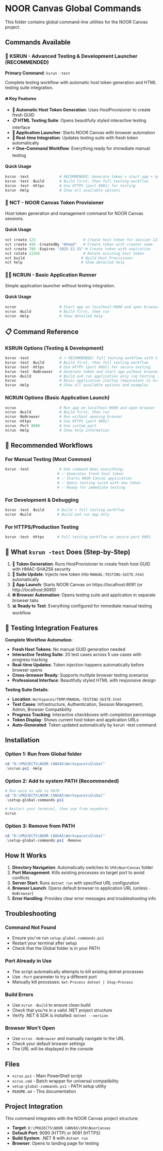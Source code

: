 # NOOR Canvas Global Commands

This folder contains global command-line utilities for the NOOR Canvas project.

## Commands Available

### 🧪 **KSRUN - Advanced Testing & Development Launcher** (RECOMMENDED)
**Primary Command**: `ksrun -test`

Complete testing workflow with automatic host token generation and HTML testing suite integration.

#### **🔥 Key Features**
- **🔑 Automatic Host Token Generation**: Uses HostProvisioner to create fresh GUID
- **📋 HTML Testing Suite**: Opens beautifully styled interactive testing interface  
- **🚀 Application Launcher**: Starts NOOR Canvas with browser automation
- **🔄 Real-time Integration**: Updates testing suite with fresh token automatically
- **⚡ One-Command Workflow**: Everything ready for immediate manual testing

#### **Quick Usage**
```powershell
ksrun -test              # RECOMMENDED: Generate token + start app + open testing suite
ksrun -test -Build       # Build first, then full testing workflow
ksrun -test -Https       # Use HTTPS (port 9091) for testing
ksrun -Help              # Show all available options
```

### 🔑 **NCT - NOOR Canvas Token Provisioner**
Host token generation and management command for NOOR Canvas sessions.

#### **Quick Usage**
```powershell
nct create 123                      # Create host token for session 123
nct create 456 -CreatedBy "Ahmad"   # Create token with creator name
nct create 789 -Expires "2025-12-31" # Create token with expiration
nct rotate 12345                    # Rotate existing host token
nct build                          # Build Host Provisioner
nct help                           # Show detailed help
```

### 🏃‍♂️ **NCRUN - Basic Application Runner**
Simple application launcher without testing integration.

#### **Quick Usage**
```powershell
ncrun                    # Start app on localhost:9090 and open browser
ncrun -Build             # Build first, then run
ncrun -Help              # Show detailed help
```

## 📋 **Command Reference**

### **KSRUN Options (Testing & Development)**
```powershell
ksrun -test              # 🔥 RECOMMENDED: Full testing workflow with token generation
ksrun -test -Build       # Build first, then full testing workflow
ksrun -test -Https       # Use HTTPS (port 9091) for secure testing
ksrun -test -NoBrowser   # Generate token and start app without browser automation
ksrun -Build             # Build and run application only (no testing suite)
ksrun                    # Basic application startup (equivalent to ncrun)
ksrun -Help              # Show all available options and examples
```

### **NCRUN Options (Basic Application Launch)**
```powershell
ncrun                    # Run app on localhost:9090 and open browser
ncrun -Build             # Build first, then run
ncrun -NoBrowser         # Run without opening browser
ncrun -Https             # Use HTTPS (port 9091)
ncrun -Port 8080         # Use custom port
ncrun -Help              # Show help information
```

## 🚀 **Recommended Workflows**

### **For Manual Testing** (Most Common)
```powershell
ksrun -test              # One command does everything:
                        # ✅ Generates fresh host token
                        # ✅ Starts NOOR Canvas application  
                        # ✅ Opens testing suite with new token
                        # ✅ Ready for immediate testing
```

### **For Development & Debugging**
```powershell
ksrun -test -Build      # Build + full testing workflow
ncrun -Build            # Build and run app only
```

### **For HTTPS/Production Testing**
```powershell
ksrun -test -Https      # Full testing workflow on secure port 9091
```

## 🎯 **What `ksrun -test` Does (Step-by-Step)**

1. **🔑 Token Generation**: Runs HostProvisioner to create fresh host GUID with HMAC-SHA256 security
2. **📝 Suite Update**: Injects new token into `MANUAL-TESTING-SUITE.html` automatically
3. **🚀 App Launch**: Starts NOOR Canvas on https://localhost:9091 (or http://localhost:9090)
4. **🌐 Browser Automation**: Opens testing suite and application in separate browser tabs
5. **📊 Ready to Test**: Everything configured for immediate manual testing workflow

## 🧪 **Testing Integration Features**

**Complete Workflow Automation**:
- **Fresh Host Tokens**: No manual GUID generation needed
- **Interactive Testing Suite**: 20 test cases across 5 use cases with progress tracking
- **Real-time Updates**: Token injection happens automatically before browser opens
- **Cross-browser Ready**: Supports multiple browser testing scenarios
- **Professional Interface**: Beautifully styled HTML with responsive design

**Testing Suite Details**:
- **Location**: `Workspaces/TEMP/MANUAL-TESTING-SUITE.html`
- **Test Cases**: Infrastructure, Authentication, Session Management, Admin, Browser Compatibility
- **Progress Tracking**: Interactive checkboxes with completion percentage
- **Token Display**: Shows current host token and application URLs
- **Auto-Generated**: Token updated automatically by ksrun -test command

## Installation

### Option 1: Run from Global folder
```powershell
cd "D:\PROJECTS\NOOR CANVAS\Workspaces\Global"
.\ncrun.ps1 -Help
```

### Option 2: Add to system PATH (Recommended)
```powershell
# Run once to add to PATH
cd "D:\PROJECTS\NOOR CANVAS\Workspaces\Global"
.\setup-global-commands.ps1

# Restart your terminal, then use from anywhere:
ncrun
```

### Option 3: Remove from PATH
```powershell
cd "D:\PROJECTS\NOOR CANVAS\Workspaces\Global"
.\setup-global-commands.ps1 -Remove
```

## How It Works

1. **Directory Navigation**: Automatically switches to `SPA\NoorCanvas` folder
2. **Port Management**: Kills existing processes on target port to avoid conflicts
3. **Server Start**: Runs `dotnet run` with specified URL configuration
4. **Browser Launch**: Opens default browser to application URL (unless `-NoBrowser`)
5. **Error Handling**: Provides clear error messages and troubleshooting info

## Troubleshooting

### Command Not Found
- Ensure you've run `setup-global-commands.ps1` 
- Restart your terminal after setup
- Check that the Global folder is in your PATH

### Port Already in Use
- The script automatically attempts to kill existing dotnet processes
- Use `-Port` parameter to try a different port
- Manually kill processes: `Get-Process dotnet | Stop-Process`

### Build Errors
- Use `ncrun -Build` to ensure clean build
- Check that you're in a valid .NET project structure
- Verify .NET 8 SDK is installed: `dotnet --version`

### Browser Won't Open
- Use `ncrun -NoBrowser` and manually navigate to the URL
- Check your default browser settings
- The URL will be displayed in the console

## Files

- `ncrun.ps1` - Main PowerShell script
- `ncrun.cmd` - Batch wrapper for universal compatibility  
- `setup-global-commands.ps1` - PATH setup utility
- `README.md` - This documentation

## Project Integration

This command integrates with the NOOR Canvas project structure:
- **Target**: `D:\PROJECTS\NOOR CANVAS\SPA\NoorCanvas`
- **Default Port**: 9090 (HTTP) or 9091 (HTTPS)
- **Build System**: .NET 8 with `dotnet run`
- **Browser**: Opens to landing page for testing

